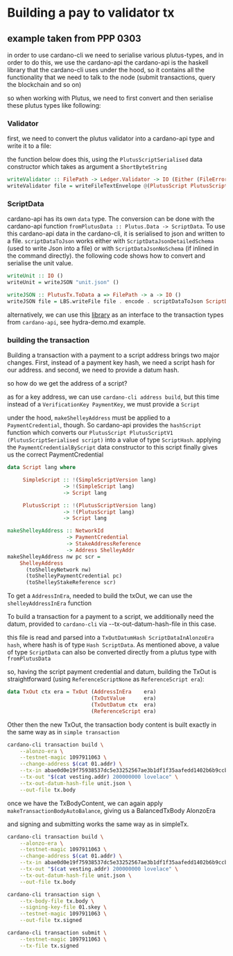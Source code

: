 # Building a pay to validator tx

## example taken from PPP 0303

in order to use cardano-cli we need to serialise various plutus-types, and in order to do this, we use the cardano-api
the cardano-api is the haskell library that the cardano-cli uses under the hood, so it contains all the functionality that we need to talk to the node (submit transactions, query the blockchain and so on)

so when working with Plutus, we need to first convert and then serialise these plutus types like following:

### Validator

first, we need to convert the plutus validator into a cardano-api type and write it to a file:

the function below does this, using the `PlutusScriptSerialised` data constructor which takes as argument a `ShortByteString`

```haskell
writeValidator :: FilePath -> Ledger.Validator -> IO (Either (FileError()) ())
writeValidator file = writeFileTextEnvelope @(PlutusScript PlutusScriptV1) file Nothing . PlutusScriptSerialised . SBS.toShort . LBS.toStrict . serialise . Ledger.unValidatorScript
```

### ScriptData

cardano-api has its own `data` type. The conversion can be done with the cardano-api function `fromPlutusData :: Plutus.Data -> ScriptData`.
To use this cardano-api data in the cardano-cli, it is serialised to json and written to a file. `scriptDataToJson` works either with `ScriptDataJsonDetailedSchema` (used to write Json into a file) or with `ScriptDataJsonNoSchema` (if inlined in the command directly).
the following code shows how to convert and serialise the unit value.

```haskell
writeUnit :: IO ()
writeUnit = writeJSON "unit.json" ()

writeJSON :: PlutusTx.ToData a => FilePath -> a -> IO ()
writeJSON file = LBS.writeFile file . encode . scriptDataToJson ScriptDataJsonDetailedSchema . fromPlutusData . PlutusTx.toData
```

alternatively, we can use this [library](https://github.com/input-output-hk/plutus-apps/blob/main/plutus-ledger/src/Ledger/Tx/CardanoAPI.hs) as an interface to the transaction types from `cardano-api`, see hydra-demo.md example.

### building the transaction

Building a transaction with a payment to a script address brings two major changes. First, instead of a payment key hash, we need a script hash for our address. and second, we need to provide a datum hash.

so how do we get the address of a script?

as for a key address, we can use `cardano-cli address build`, but this time instead of a `VerificationKey PaymentKey`, we must provide a `Script`

under the hood, `makeShelleyAddress` must be applied to a `PaymentCredential`, though. So cardano-api provides the `hashScript` function which converts our `PlutusScript PlutusScriptV1 (PlutusScriptSerialised script)` into a value of type `ScriptHash`.
applying the `PaymentCredentialByScript` data constructor to this script finally gives us the correct PaymentCredential

```haskell
data Script lang where

     SimpleScript :: !(SimpleScriptVersion lang)
                  -> !(SimpleScript lang)
                  -> Script lang

     PlutusScript :: !(PlutusScriptVersion lang)
                  -> !(PlutusScript lang)
                  -> Script lang
```

```haskell
makeShelleyAddress :: NetworkId
                   -> PaymentCredential
                   -> StakeAddressReference
                   -> Address ShelleyAddr
makeShelleyAddress nw pc scr =
    ShelleyAddress
      (toShelleyNetwork nw)
      (toShelleyPaymentCredential pc)
      (toShelleyStakeReference scr)
```

To get a `AddressInEra`, needed to build the txOut, we can use the `shelleyAddressInEra` function

To build a transaction for a payment to a script, we additionally need the datum, provided to `cardano-cli` via --tx-out-datum-hash-file in this case.

this file is read and parsed into a `TxOutDatumHash ScriptDataInAlonzoEra hash`, where hash is of type `Hash ScriptData`. As mentioned above, a value of type `ScriptData` can also be converted directly from a plutus type with `fromPlutusData` 

so, having the script payment credential and datum, building the TxOut is straightforward (using `ReferenceScriptNone` as `ReferenceScript era`):

```haskell
data TxOut ctx era = TxOut (AddressInEra    era)
                           (TxOutValue      era)
                           (TxOutDatum ctx  era)
                           (ReferenceScript era)
```

Other then the new TxOut, the transaction body content is built exactly in the same way as in `simple transaction` 

```bash
cardano-cli transaction build \
    --alonzo-era \
    --testnet-magic 1097911063 \
    --change-address $(cat 01.addr) \
    --tx-in abae0d0e19f75938537dc5e33252567ae3b1df1f35aafedd1402b6b9ccb7685a#0 \
    --tx-out "$(cat vesting.addr) 200000000 lovelace" \
    --tx-out-datum-hash-file unit.json \
    --out-file tx.body
```

once we have the TxBodyContent, we can again apply `makeTransactionBodyAutoBalance`, giving us a BalancedTxBody AlonzoEra  

and signing and submitting works the same way as in simpleTx.

```bash
cardano-cli transaction build \
    --alonzo-era \
    --testnet-magic 1097911063 \
    --change-address $(cat 01.addr) \
    --tx-in abae0d0e19f75938537dc5e33252567ae3b1df1f35aafedd1402b6b9ccb7685a#0 \
    --tx-out "$(cat vesting.addr) 200000000 lovelace" \
    --tx-out-datum-hash-file unit.json \
    --out-file tx.body

cardano-cli transaction sign \
    --tx-body-file tx.body \
    --signing-key-file 01.skey \
    --testnet-magic 1097911063 \
    --out-file tx.signed

cardano-cli transaction submit \
    --testnet-magic 1097911063 \
    --tx-file tx.signed
```
